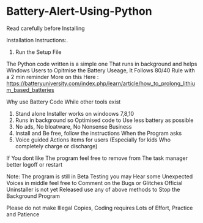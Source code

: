 # Battery-Alert-Using-Python

Read carefully before Installing

Installation Instructions:.
1. Run the Setup File

The Python code written is a simple one That runs in background and helps Windows Users to Opitmise the Battery Useage, It Follows  80/40 Rule with a 2 min reminder
More on this Here : https://batteryuniversity.com/index.php/learn/article/how_to_prolong_lithium_based_batteries

Why use Battery Code While other tools exist
1. Stand alone Installer works on windoows 7,8,10
2. Runs in background so Optimised code to Use less battery as possible 
3. No ads, No bloatware, No Nonsense Business
4. Install and Be free, follow the instructions When the Program asks 
5. Voice guided Actions items for users (Especially for kids Who completely charge or discharge)

If You dont like The program feel free to remove from The task manager better logoff or restart


Note: The program is still in Beta Testing you may Hear some Unexpected Voices in middle
feel free to Comment on the Bugs or Glitches
Official Uninstaller is not yet Released use any of above methods to Stop the Background Program

Please do not make Illegal Copies, Coding requires Lots of Effort, Practice and Patience
